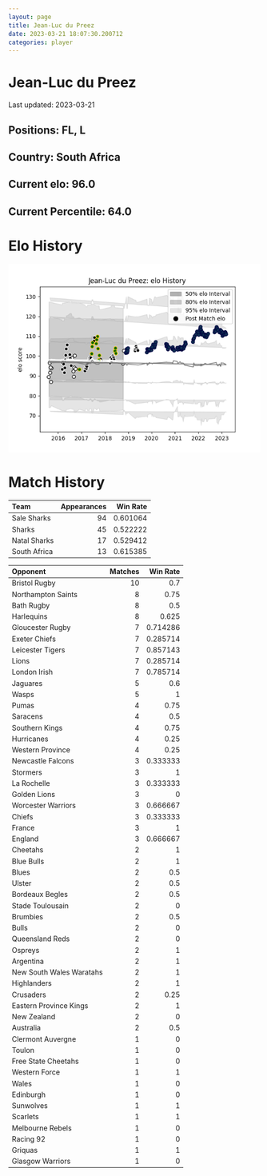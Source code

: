 ```yaml
---  
layout: page  
title: Jean-Luc du Preez  
date: 2023-03-21 18:07:30.200712  
categories: player  
---
```

# Jean-Luc du Preez


Last updated: 2023-03-21
## Positions: FL, L

## Country: South Africa

## Current elo: 96.0

## Current Percentile: 64.0

# Elo History


![elo history](history_Jean-LucduPreez.png)
# Match History


| Team         |   Appearances |   Win Rate |
|:-------------|--------------:|-----------:|
| Sale Sharks  |            94 |   0.601064 |
| Sharks       |            45 |   0.522222 |
| Natal Sharks |            17 |   0.529412 |
| South Africa |            13 |   0.615385 |

| Opponent                 |   Matches |   Win Rate |
|:-------------------------|----------:|-----------:|
| Bristol Rugby            |        10 |   0.7      |
| Northampton Saints       |         8 |   0.75     |
| Bath Rugby               |         8 |   0.5      |
| Harlequins               |         8 |   0.625    |
| Gloucester Rugby         |         7 |   0.714286 |
| Exeter Chiefs            |         7 |   0.285714 |
| Leicester Tigers         |         7 |   0.857143 |
| Lions                    |         7 |   0.285714 |
| London Irish             |         7 |   0.785714 |
| Jaguares                 |         5 |   0.6      |
| Wasps                    |         5 |   1        |
| Pumas                    |         4 |   0.75     |
| Saracens                 |         4 |   0.5      |
| Southern Kings           |         4 |   0.75     |
| Hurricanes               |         4 |   0.25     |
| Western Province         |         4 |   0.25     |
| Newcastle Falcons        |         3 |   0.333333 |
| Stormers                 |         3 |   1        |
| La Rochelle              |         3 |   0.333333 |
| Golden Lions             |         3 |   0        |
| Worcester Warriors       |         3 |   0.666667 |
| Chiefs                   |         3 |   0.333333 |
| France                   |         3 |   1        |
| England                  |         3 |   0.666667 |
| Cheetahs                 |         2 |   1        |
| Blue Bulls               |         2 |   1        |
| Blues                    |         2 |   0.5      |
| Ulster                   |         2 |   0.5      |
| Bordeaux Begles          |         2 |   0.5      |
| Stade Toulousain         |         2 |   0        |
| Brumbies                 |         2 |   0.5      |
| Bulls                    |         2 |   0        |
| Queensland Reds          |         2 |   0        |
| Ospreys                  |         2 |   1        |
| Argentina                |         2 |   1        |
| New South Wales Waratahs |         2 |   1        |
| Highlanders              |         2 |   1        |
| Crusaders                |         2 |   0.25     |
| Eastern Province Kings   |         2 |   1        |
| New Zealand              |         2 |   0        |
| Australia                |         2 |   0.5      |
| Clermont Auvergne        |         1 |   0        |
| Toulon                   |         1 |   0        |
| Free State Cheetahs      |         1 |   0        |
| Western Force            |         1 |   1        |
| Wales                    |         1 |   0        |
| Edinburgh                |         1 |   0        |
| Sunwolves                |         1 |   1        |
| Scarlets                 |         1 |   1        |
| Melbourne Rebels         |         1 |   0        |
| Racing 92                |         1 |   0        |
| Griquas                  |         1 |   1        |
| Glasgow Warriors         |         1 |   0        |